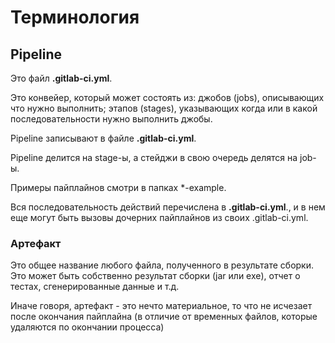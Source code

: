 # Терминология

## Pipeline

Это файл **.gitlab-ci.yml**.

Это конвейер, который может состоять из: джобов (jobs), описывающих что нужно выполнить; этапов (stages), указывающих когда или в какой последовательности нужно выполнить джобы.

Pipeline записывают в файле **.gitlab-ci.yml**.

Pipeline делится на stage-ы, а стейджи в свою очередь делятся на job-ы.

Примеры пайплайнов смотри в папках \*-example.

Вся последовательность действий перечислена в **.gitlab-ci.yml**., и в нем еще могут быть вызовы дочерних пайплайнов из своих .gitlab-ci.yml.

### Артефакт

Это общее название любого файла, полученного в результате сборки. Это может быть собственно результат сборки (jar или exe), отчет о тестах, сгенерированные данные и т.д.

Иначе говоря, артефакт - это нечто материальное, то что не исчезает после окончания пайплайна (в отличие от временных файлов, которые удаляются по окончании процесса)

